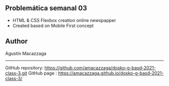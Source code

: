
## Problemática semanal 03

- HTML & CSS Flexbox creation  online newspapper
- Created based on Mobile First concept

## Author

Agustín Macazzaga

---

GitHub repository: https://github.com/amacazzaga/dosko-g-basd-2021-class-3.git
GitHub page : https://amacazzaga.github.io/dosko-g-basd-2021-class-3/
